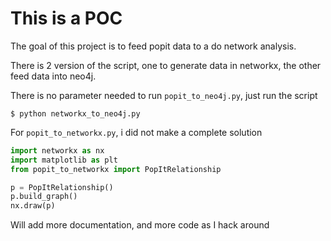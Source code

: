 This is a POC
==============

The goal of this project is to feed popit data to a do network analysis. 

There is 2 version of the script, one to generate data in networkx, the other feed data into neo4j. 

There is no parameter needed to run `popit_to_neo4j.py`, just run the script
```Shell
$ python networkx_to_neo4j.py
```

For `popit_to_networkx.py`, i did not make a complete solution
```python
import networkx as nx
import matplotlib as plt
from popit_to_networkx import PopItRelationship

p = PopItRelationship()
p.build_graph()
nx.draw(p)
```

Will add more documentation, and more code as I hack around
